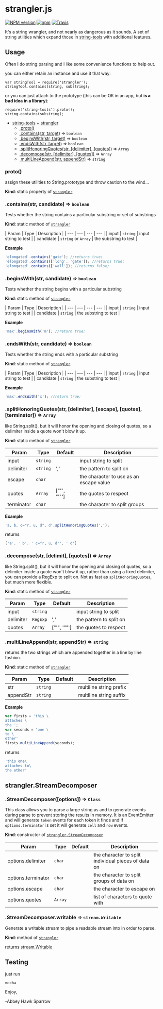 <a name="module_strangler"></a>
strangler.js
===============

[![NPM version](https://img.shields.io/npm/v/strangler.svg)]()
[![npm](https://img.shields.io/npm/dt/strangler.svg)]()
[![Travis](https://img.shields.io/travis/khrome/strangler.svg)]()

It's a string wrangler, and not nearly as dangerous as it sounds. A set of string utilities which expand those in [string-tools](https://www.npmjs.com/package/string-tools) with additional features.

Usage
-----
Often I do string parsing and I like some convenience functions to help out.

you can either retain an instance and use it that way:

    var stringTool = require('strangler');
    stringTool.contains(string, substring);

or you can just attach to the prototype (this can be OK in an app, but **is a bad idea in a library**):

    require('string-tools').proto();
	string.contains(substring);

* [string-tools](https://www.npmjs.com/package/string-tools) + [strangler](#module_strangler)
  * [.proto()](#module_strangler.proto)
  * [.contains(str, target)](#module_strangler.contains) ⇒ <code>boolean</code>
  * [.beginsWith(str, target)](#module_strangler.beginsWith) ⇒ <code>boolean</code>
  * [.endsWith(str, target)](#module_strangler.endsWith) ⇒ <code>boolean</code>
  * [.splitHonoringQuotes(str, [delimiter], [quotes])](#module_strangler.splitHonoringQuotes) ⇒ <code>Array</code>
  * [.decompose(str, [delimiter], [quotes])](#module_strangler.decompose) ⇒ <code>Array</code>
  * [.multiLineAppend(str, appendStr)](#module_strangler.multiLineAppend) ⇒ <code>string</code>

<a name="module_string-tools.symbol"></a>
### proto()
assign these utilities to String.prototype and throw caution to the wind...

**Kind**: static property of <code>[strangler](#module_strangler)</code>
<a name="module_strangler.contains"></a>
### .contains(str, candidate) ⇒ <code>boolean</code>
Tests whether the string contains a particular substring or set of substrings

**Kind**: static method of <code>[strangler](#module_strangler)</code>

| Param | Type | Description |
| --- | --- | --- | --- |
| input | <code>string</code> | input string to test |
| candidate | <code>string</code> or <code>Array</code> | the substring to test |


**Example**
```js
'elongated'.contains('gate'); //returns true;
'elongated'.contains(['long', 'gate']); //returns true;
'elongated'.contains(['wall']); //returns false;
```

<a name="module_strangler.beginsWith"></a>
### .beginsWith(str, candidate) ⇒ <code>boolean</code>
Tests whether the string begins with a particular substring

**Kind**: static method of <code>[strangler](#module_strangler)</code>

| Param | Type | Description |
| --- | --- | --- | --- |
| input | <code>string</code> | input string to test |
| candidate | <code>string</code> | the substring to test |


**Example**
```js
'max'.beginsWith('m'); //return true;
```

<a name="module_strangler.endsWith"></a>
### .endsWith(str, candidate) ⇒ <code>boolean</code>
Tests whether the string ends with a particular substring

**Kind**: static method of <code>[strangler](#module_strangler)</code>

| Param | Type | Description |
| --- | --- | --- | --- |
| input | <code>string</code> | input string to test |
| candidate | <code>string</code> | the substring to test |


**Example**
```js
'max'.endsWith('x'); //return true;
```

<a name="module_strangler.splitHonoringQuotes"></a>
### .splitHonoringQuotes(str, [delimiter], [escape], [quotes], [terminator]) ⇒ <code>Array</code>
like String.split(), but it will honor the opening and closing of quotes, so a delimiter inside a quote won't blow it up.

**Kind**: static method of <code>[strangler](#module_strangler)</code>

| Param | Type | Default | Description |
| --- | --- | --- | --- |
| input | <code>string</code> | | input string to split |
| delimiter | <code>string</code> | ',' | the pattern to split on |
| escape | <code>char</code> | | the character to use as an escape value |
| quotes | <code>Array</code> | ["'", '""'] | the quotes to respect |
| terminator | <code>char</code> | | the character to split groups |


**Example**
```js
'a, b, c="r, u, d", d'.splitHonoringQuotes(',');
```
returns

```js
['a', ' b', ' c="r, u, d"', ' d']
```

<a name="module_strangler.decompose"></a>
### .decompose(str, [delimit], [quotes]) ⇒ <code>Array</code>
like String.split(), but it will honor the opening and closing of quotes, so a delimiter inside a quote won't blow it up, rather than using a fixed delimiter, you can provide a RegExp to split on. Not as fast as `splitHonoringQuotes`, but much more flexible.

**Kind**: static method of <code>[strangler](#module_strangler)</code>

| Param | Type | Default | Description |
| --- | --- | --- | --- |
| input | <code>string</code> | | input string to split |
| delimiter | <code>RegExp</code> | ',' | the pattern to split on |
| quotes | <code>Array</code> | ["'", '""'] | the quotes to respect |

<a name="module_strangler.multiLineAppend"></a>
### .multiLineAppend(str, appendStr) ⇒ <code>string</code>
returns the two strings which are appended together in a line by line fashion.

**Kind**: static method of <code>[strangler](#module_strangler)</code>

| Param | Type | Default | Description |
| --- | --- | --- | --- |
| str | <code>string</code> |  | multiline string prefix |
| appendStr | <code>string</code> |  | multiline string suffix |

**Example**

```js
var firsts = 'this \
attaches \
the ';
var seconds = 'one \
to \
other'
firsts.multiLineAppend(seconds);
```
returns

```js
'this one\
attaches to\
the other'
```

strangler.StreamDecomposer
--------------------------
<a name="module_strangler.StreamDecomposer"></a>
### .StreamDecomposer([options]) ⇒ <code>Class</code>
This class allows you to parse a large string as and to generate events during parse to prevent storing the results in memory. It is an EventEmitter and will generate `token` events for each token it finds and if `options.terminator` is set it will generate `cell` and `row` events.

**Kind**: constructor of <code>[strangler.StreamDecomposer](#module_strangler.StreamDecomposer)</code>

| Param | Type | Default | Description |
| --- | --- | --- | --- |
| options.delimiter | <code>char</code> |  | the character to split individual pieces of data on |
| options.terminator | <code>char</code> |  | the character to split groups of data on |
| options.escape | <code>char</code> |  | the character to escape on |
| options.quotes | <code>Array</code> |  | list of characters to quote with |

<a name="module_strangler.StreamDecomposer.writable"></a>
### .StreamDecomposer.writable ⇒ <code>stream.Writable</code>
Generate a writable stream to pipe a readable stream into in order to parse.

**Kind**: method of <code>[strangler](#module_strangler.StreamDecomposer)</code>

returns [stream.Writable](https://nodejs.org/api/stream.html#stream_class_stream_writable)

Testing
-------
just run

    mocha

Enjoy,

-Abbey Hawk Sparrow
